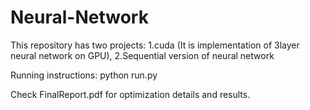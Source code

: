 # Neural-Network

This repository has two projects: 1.cuda (It is implementation of 3layer neural network on GPU), 2.Sequential version of neural network

Running instructions: python run.py

Check FinalReport.pdf for optimization details and results.
